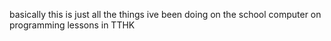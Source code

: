 basically this is just all the things ive been doing on the school computer on programming lessons in TTHK
